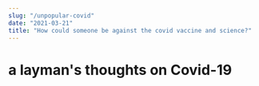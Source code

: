 ```yaml
---
slug: "/unpopular-covid"
date: "2021-03-21"
title: "How could someone be against the covid vaccine and science?"
---
```

# a layman's thoughts on Covid-19